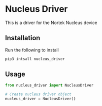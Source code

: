 # Nucleus Driver

This is a driver for the Nortek Nucleus device

## Installation

Run the following to install

```python
pip3 intsall nucleus_driver
```

## Usage
```python
from nucleus_driver import NucleusDriver

# Create nucleus driver object
nucleus_driver = NucleusDriver()

```

